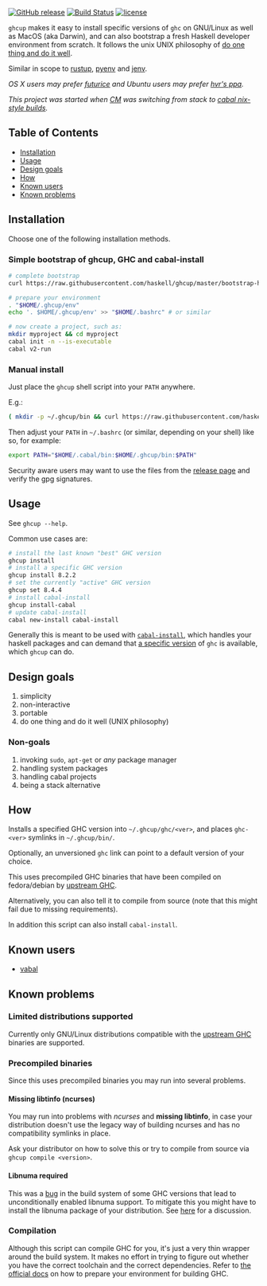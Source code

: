 [![GitHub release](https://img.shields.io/github/release/haskell/ghcup.svg)](https://github.com/haskell/ghcup/releases)
[![Build Status](https://travis-ci.org/haskell/ghcup.svg?branch=master)](https://travis-ci.org/haskell/ghcup)
[![license](https://img.shields.io/github/license/haskell/ghcup.svg)](COPYING)

`ghcup` makes it easy to install specific versions of `ghc` on GNU/Linux as well as MacOS (aka Darwin), and can also bootstrap a fresh Haskell developer environment from scratch.
It follows the unix UNIX philosophy of [do one thing and do it well](https://en.wikipedia.org/wiki/Unix_philosophy#Do_One_Thing_and_Do_It_Well).

Similar in scope to [rustup](https://github.com/rust-lang-nursery/rustup.rs), [pyenv](https://github.com/pyenv/pyenv) and [jenv](http://www.jenv.be).

*OS X users may prefer [futurice](https://haskell.futurice.com/) and Ubuntu users may prefer [hvr's ppa](https://launchpad.net/~hvr/+archive/ubuntu/ghc).*

*This project was started when [CM](https://github.com/capital-match) was switching from stack to [cabal nix-style builds](https://www.haskell.org/cabal/users-guide/nix-local-build-overview.html).*

## Table of Contents

   * [Installation](#installation)
   * [Usage](#usage)
   * [Design goals](#design-goals)
   * [How](#how)
   * [Known users](#known-users)
   * [Known problems](#known-problems)

## Installation

Choose one of the following installation methods.

### Simple bootstrap of ghcup, GHC and cabal-install

```sh
# complete bootstrap
curl https://raw.githubusercontent.com/haskell/ghcup/master/bootstrap-haskell -sSf | sh

# prepare your environment
. "$HOME/.ghcup/env"
echo '. $HOME/.ghcup/env' >> "$HOME/.bashrc" # or similar

# now create a project, such as:
mkdir myproject && cd myproject
cabal init -n --is-executable
cabal v2-run
```

### Manual install

Just place the `ghcup` shell script into your `PATH` anywhere.

E.g.:

```sh
( mkdir -p ~/.ghcup/bin && curl https://raw.githubusercontent.com/haskell/ghcup/master/ghcup > ~/.ghcup/bin/ghcup && chmod +x ~/.ghcup/bin/ghcup) && echo "Success"
```

Then adjust your `PATH` in `~/.bashrc` (or similar, depending on your shell) like so, for example:

```sh
export PATH="$HOME/.cabal/bin:$HOME/.ghcup/bin:$PATH"
```

Security aware users may want to use the files from the [release page](https://github.com/haskell/ghcup/releases)
and verify the gpg signatures.

## Usage

See `ghcup --help`.

Common use cases are:

```sh
# install the last known "best" GHC version
ghcup install
# install a specific GHC version
ghcup install 8.2.2
# set the currently "active" GHC version
ghcup set 8.4.4
# install cabal-install
ghcup install-cabal
# update cabal-install
cabal new-install cabal-install
```

Generally this is meant to be used with [`cabal-install`](https://hackage.haskell.org/package/cabal-install), which
handles your haskell packages and can demand that [a specific version](https://cabal.readthedocs.io/en/latest/nix-local-build.html#cfg-flag---with-compiler)  of `ghc` is available, which `ghcup` can do.

## Design goals

1. simplicity
2. non-interactive
3. portable
4. do one thing and do it well (UNIX philosophy)

### Non-goals

1. invoking `sudo`, `apt-get` or *any* package manager
2. handling system packages
3. handling cabal projects
4. being a stack alternative

## How

Installs a specified GHC version into `~/.ghcup/ghc/<ver>`, and places `ghc-<ver>` symlinks in `~/.ghcup/bin/`.

Optionally, an unversioned `ghc` link can point to a default version of your choice.

This uses precompiled GHC binaries that have been compiled on fedora/debian by [upstream GHC](https://www.haskell.org/ghc/download_ghc_8_6_1.html#binaries).

Alternatively, you can also tell it to compile from source (note that this might fail due to missing requirements).

In addition this script can also install `cabal-install`.

## Known users

* [vabal](https://github.com/Franciman/vabal)

## Known problems

### Limited distributions supported

Currently only GNU/Linux distributions compatible with the [upstream GHC](https://www.haskell.org/ghc/download_ghc_8_6_1.html#binaries) binaries are supported.

### Precompiled binaries

Since this uses precompiled binaries you may run into
several problems.

#### Missing libtinfo (ncurses)

You may run into problems with *ncurses* and **missing libtinfo**, in case
your distribution doesn't use the legacy way of building
ncurses and has no compatibility symlinks in place.

Ask your distributor on how to solve this or
try to compile from source via `ghcup compile <version>`.

#### Libnuma required

This was a [bug](https://ghc.haskell.org/trac/ghc/ticket/15688) in the build system of some GHC versions that lead to
unconditionally enabled libnuma support. To mitigate this you might have to install the libnuma
package of your distribution. See [here](https://github.com/haskell/ghcup/issues/58) for a discussion.

### Compilation

Although this script can compile GHC for you, it's just a very thin
wrapper around the build system. It makes no effort in trying
to figure out whether you have the correct toolchain and
the correct dependencies. Refer to [the official docs](https://ghc.haskell.org/trac/ghc/wiki/Building/Preparation/Linux)
on how to prepare your environment for building GHC.
